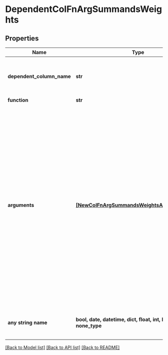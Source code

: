 # DependentColFnArgSummandsWeights


## Properties
Name | Type | Description | Notes
------------ | ------------- | ------------- | -------------
**dependent_column_name** | **str** | Name of the dependent column as it was known in the training dataset. | 
**function** | **str** |  | 
**arguments** | [**[NewColFnArgSummandsWeightsAllOfArguments]**](NewColFnArgSummandsWeightsAllOfArguments.md) | * &#x60;\&quot;weighted sum by column\&quot;&#x60;: Use the values in the columns called weights to weight the sum of the columns in summands. * &#x60;\&quot;weighted sum by inverse column\&quot;&#x60;: Use the inverse of the values in the columns called weights to weight the sum of the columns in summands. * &#x60;\&quot;weighted mean by column\&quot;&#x60;: Use the values in the columns called weights to weight the mean of the columns in summands.  | 
**any string name** | **bool, date, datetime, dict, float, int, list, str, none_type** | any string name can be used but the value must be the correct type | [optional]

[[Back to Model list]](../README.md#documentation-for-models) [[Back to API list]](../README.md#documentation-for-api-endpoints) [[Back to README]](../README.md)


